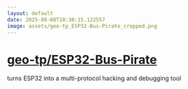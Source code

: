 ```yaml
---
layout: default
date: 2025-08-08T10:38:15.122557
image: assets/geo-tp_ESP32-Bus-Pirate_cropped.png
---
```


# [geo-tp/ESP32-Bus-Pirate](https://github.com/geo-tp/ESP32-Bus-Pirate)

turns ESP32 into a multi-protocol hacking and debugging tool
